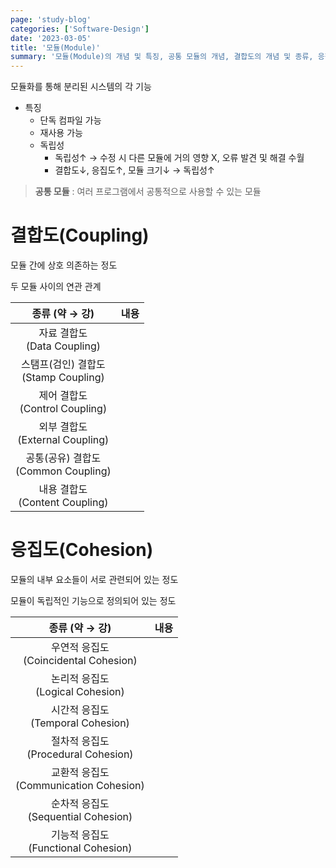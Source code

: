 ```yaml
---
page: 'study-blog'
categories: ['Software-Design']
date: '2023-03-05'
title: '모듈(Module)'
summary: '모듈(Module)의 개념 및 특징, 공통 모듈의 개념, 결합도의 개념 및 종류, 응집도의 개념 및 종류'
---
```


모듈화를 통해 분리된 시스템의 각 기능

- 특징
  - 단독 컴파일 가능
  - 재사용 가능
  - 독립성
    - 독립성↑ → 수정 시 다른 모듈에 거의 영향 X, 오류 발견 및 해결 수월
    - 결합도↓, 응집도↑, 모듈 크기↓ → 독립성↑

> **공통 모듈** : 여러 프로그램에서 공통적으로 사용할 수 있는 모듈

# 결합도(Coupling)

모듈 간에 상호 의존하는 정도

두 모듈 사이의 연관 관계

|              종류 (약 → 강)               | 내용 |
| :---------------------------------------: | :--: |
|     자료 결합도<br />(Data Coupling)      |      |
| 스탬프(검인) 결합도<br />(Stamp Coupling) |      |
|    제어 결합도<br />(Control Coupling)    |      |
|   외부 결합도<br />(External Coupling)    |      |
| 공통(공유) 결합도<br />(Common Coupling)  |      |
|    내용 결합도<br />(Content Coupling)    |      |

# 응집도(Cohesion)

모듈의 내부 요소들이 서로 관련되어 있는 정도

모듈이 독립적인 기능으로 정의되어 있는 정도

|               종류 (약 → 강)                | 내용 |
| :-----------------------------------------: | :--: |
| 우연적 응집도<br />(Coincidental Cohesion)  |      |
|    논리적 응집도<br />(Logical Cohesion)    |      |
|   시간적 응집도<br />(Temporal Cohesion)    |      |
|  절차적 응집도<br />(Procedural Cohesion)   |      |
| 교환적 응집도<br />(Communication Cohesion) |      |
|  순차적 응집도<br />(Sequential Cohesion)   |      |
|  기능적 응집도<br />(Functional Cohesion)   |      |
